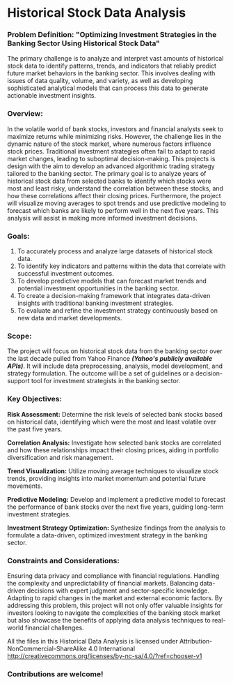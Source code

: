 # Historical Stock Data Analysis
### Problem Definition: "Optimizing Investment Strategies in the Banking Sector Using Historical Stock Data"
The primary challenge is to analyze and interpret vast amounts of historical stock data to identify patterns, trends, and indicators that reliably predict future market behaviors in the banking sector. This involves dealing with issues of data quality, volume, and variety, as well as developing sophisticated analytical models that can process this data to generate actionable investment insights.

### Overview:
In the volatile world of bank stocks, investors and financial analysts seek to maximize returns while minimizing risks. However, the challenge lies in the dynamic nature of the stock market, where numerous factors influence stock prices. Traditional investment strategies often fail to adapt to rapid market changes, leading to suboptimal decision-making.
This projects is design with the aim to develop an advanced algorithmic trading strategy tailored to the banking sector. The primary goal is to analyze years of historical stock data from selected banks to identify which stocks were most and least risky, understand the correlation between these stocks, and how these correlations affect their closing prices. Furthermore, the project will visualize moving averages to spot trends and use predictive modeling to forecast which banks are likely to perform well in the next five years. This analysis will assist in making more informed investment decisions.

### Goals:
1. To accurately process and analyze large datasets of historical stock data.
2. To identify key indicators and patterns within the data that correlate with successful investment outcomes.
3. To develop predictive models that can forecast market trends and potential investment opportunities in the banking sector.
4. To create a decision-making framework that integrates data-driven insights with traditional banking investment strategies.
5. To evaluate and refine the investment strategy continuously based on new data and market developments.

### Scope:
The project will focus on historical stock data from the banking sector over the last decade pulled from Yahoo Finance ***(Yahoo's publicly available APIs)***.
It will include data preprocessing, analysis, model development, and strategy formulation.
The outcome will be a set of guidelines or a decision-support tool for investment strategists in the banking sector.

### Key Objectives:
**Risk Assessment:** Determine the risk levels of selected bank stocks based on historical data, identifying which were the most and least volatile over the past five years.

**Correlation Analysis:** Investigate how selected bank stocks are correlated and how these relationships impact their closing prices, aiding in portfolio diversification and risk management.

**Trend Visualization:** Utilize moving average techniques to visualize stock trends, providing insights into market momentum and potential future movements.

**Predictive Modeling:** Develop and implement a predictive model to forecast the performance of bank stocks over the next five years, guiding long-term investment strategies.

**Investment Strategy Optimization:** Synthesize findings from the analysis to formulate a data-driven, optimized investment strategy in the banking sector.

### Constraints and Considerations:
Ensuring data privacy and compliance with financial regulations.
Handling the complexity and unpredictability of financial markets.
Balancing data-driven decisions with expert judgment and sector-specific knowledge.
Adapting to rapid changes in the market and external economic factors.
By addressing this problem, this project will not only offer valuable insights for investors looking to navigate the complexities of the banking stock market but also showcase the benefits of applying data analysis techniques to real-world financial challenges.

All the files in this Historical Data Analysis is licensed under Attribution-NonCommercial-ShareAlike 4.0 International
http://creativecommons.org/licenses/by-nc-sa/4.0/?ref=chooser-v1

### Contributions are welcome!
